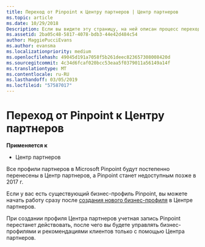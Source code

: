 ```yaml
---
title: Переход от Pinpoint к Центру партнеров | Центр партнеров
ms.topic: article
ms.date: 10/29/2018
Description: Если вы видите эту страницу, на ней описан процесс перехода от Pinpoint к Центру партнеров.
ms.assetid: 2ba05c48-5817-4078-bdb3-44e42d484c54
author: MaggiePucciEvans
ms.author: evansma
ms.localizationpriority: medium
ms.openlocfilehash: 49045d191a7058f5b261deec823657308008420d
ms.sourcegitcommit: 4c34d6fcaf020bcc53eaa5f0379011a56149a14f
ms.translationtype: MT
ms.contentlocale: ru-RU
ms.lasthandoff: 03/05/2019
ms.locfileid: "57587017"
---
```

# <a name="transition-from-pinpoint-to-partner-center"></a>Переход от Pinpoint к Центру партнеров

**Применяется к**

-  Центр партнеров

Все профили партнеров в Microsoft Pinpoint будут постепенно перенесены в Центр партнеров, а Pinpoint станет недоступным позже в 2017 г. 

Если у вас есть существующий бизнес-профиль Pinpoint, вы можете начать работу сразу после [создания нового бизнес-профиля](create-a-marketing-profile.md) в Центре партнеров.

При создании профиля Центра партнеров учетная запись Pinpoint перестанет действовать, после чего вы будете управлять бизнес-профилями и рекомендациями клиентов только с помощью Центра партнеров.